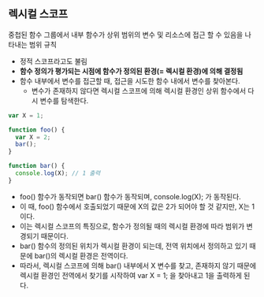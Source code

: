 ## 렉시컬 스코프

중첩된 함수 그룹에서 내부 함수가 상위 범위의 변수 및 리소스에 접근 할 수 있음을 나타내는 범위 규칙

- 정적 스코프라고도 불림
- **함수 정의가 평가되는 시점에 함수가 정의된 환경(= 렉시컬 환경)에 의해 결정됨**
- 함수 내부에서 변수를 접근할 때, 접근을 시도한 함수 내에서 변수를 찾아본다.
  - 변수가 존재하지 않다면 렉시컬 스코프에 의해 렉시컬 환경인 상위 함수에서 다시 변수를 탐색한다.

```jsx
var X = 1;

function foo() {
  var X = 2;
  bar();
}

function bar() {
  console.log(X); // 1 출력
}
```

- foo() 함수가 동작되면 bar() 함수가 동작되며, console.log(X); 가 동작된다.
- 이 때, foo() 함수에서 호출되었기 때문에 X의 값은 2가 되어야 할 것 같지만, X는 1이다.
- 이는 렉시컬 스코프의 특징으로, 함수가 정의될 때의 렉시컬 환경에 따라 범위가 변경되기 때문이다.
- bar() 함수의 정의된 위치가 렉시컬 환경이 되는데, 전역 위치에서 정의하고 있기 때문에 bar()의 렉시컬 환경은 전역이다.
- 따라서, 렉시컬 스코프에 의해 bar() 내부에서 X 변수를 찾고, 존재하지 않기 때문에 렉시컬 환경인 전역에서 찾기를 시작하여 var X = 1; 을 찾아내고 1을 출력하게 된다.
